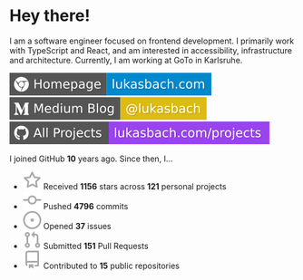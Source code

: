 # Hey there!

I am a software engineer focused on frontend development. I primarily work with TypeScript and React, and am interested in accessibility, infrastructure and architecture. Currently, I am working at GoTo in Karlsruhe.

[![Homepage](./icons/homepage.svg)](https://lukasbach.com)
[![Medium Blog](./icons/medium.svg)](https://medium.com/@lukasbach)
[![My Projects](./icons/projects.svg)](https://lukasbach.com/projects)

I joined GitHub **10** years ago. Since then, I...

- ![](./icons/star.svg) Received **1156** stars across **121** personal projects
- ![](./icons/commit.svg) Pushed **4796** commits
- ![](./icons/issues.svg) Opened **37** issues
- ![](./icons/pr.svg) Submitted **151** Pull Requests
- ![](./icons/repo.svg) Contributed to **15** public repositories

